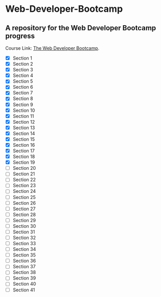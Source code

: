 # Web-Developer-Bootcamp

## A repository for the Web Developer Bootcamp progress

Course Link: [The Web Developer Bootcamp](https://www.udemy.com/course/the-web-developer-bootcamp/learn).


- [x] Section 1  
- [x] Section 2  
- [x] Section 3  
- [x] Section 4  
- [x] Section 5  
- [x] Section 6  
- [x] Section 7  
- [x] Section 8  
- [x] Section 9  
- [x] Section 10  
- [x] Section 11  
- [x] Section 12  
- [x] Section 13  
- [x] Section 14  
- [x] Section 15  
- [x] Section 16  
- [x] Section 17  
- [x] Section 18  
- [x] Section 19  
- [ ] Section 20  
- [ ] Section 21  
- [ ] Section 22  
- [ ] Section 23  
- [ ] Section 24  
- [ ] Section 25  
- [ ] Section 26  
- [ ] Section 27  
- [ ] Section 28  
- [ ] Section 29  
- [ ] Section 30  
- [ ] Section 31  
- [ ] Section 32  
- [ ] Section 33  
- [ ] Section 34  
- [ ] Section 35  
- [ ] Section 36  
- [ ] Section 37  
- [ ] Section 38  
- [ ] Section 39  
- [ ] Section 40  
- [ ] Section 41  
